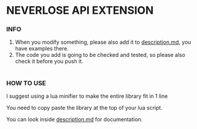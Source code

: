 # NEVERLOSE API EXTENSION
### INFO
1. When you modify something, please also add it to [description.md](https://github.com/sus-abuser/api_extender/blob/main/description.md), you have examples there.
2. The code you add is going to be checked and tested, so please also check it before you push it.

#

### HOW TO USE
I suggest using a lua minifier to make the entire library fit in 1 line

You need to copy paste the library at the top of your lua script.

You can look inside [description.md](https://github.com/sus-abuser/api_extender/blob/main/description.md) for documentation.

#
